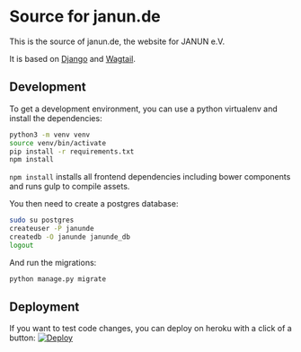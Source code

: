 # Source for janun.de
This is the source of janun.de, the website for JANUN e.V.

It is based on [Django](http://djangoproject.com) and [Wagtail](http://wagtail.io).


## Development
To get a development environment, you can use a python virtualenv
and install the dependencies:

```bash
python3 -m venv venv
source venv/bin/activate
pip install -r requirements.txt
npm install
```

`npm install` installs all frontend dependencies including bower components
and runs gulp to compile assets.

You then need to create a postgres database:
```bash
sudo su postgres
createuser -P janunde
createdb -O janunde janunde_db
logout
```

And run the migrations:
```bash
python manage.py migrate
```


## Deployment
If you want to test code changes, you can deploy on heroku with a click of a button:
[![Deploy](https://www.herokucdn.com/deploy/button.png)](https://heroku.com/deploy)
